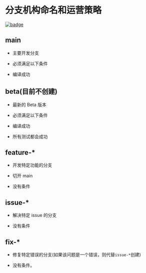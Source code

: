 # 分支机构命名和运营策略

[![badge](https://img.shields.io/endpoint.svg?url=https%3A%2F%2Fgezf7g7pd5.execute-api.ap-northeast-1.amazonaws.com%2Fdefault%2Fsource_up_to_date%3Fowner%3Derg-lang%26repos%3Derg%26ref%3Dmain%26path%3Ddoc/EN/dev_guide/branches.md%26commit_hash%3Da711efa99b325ba1012f6897e7b0e2bdb947d8a1)](https://gezf7g7pd5.execute-api.ap-northeast-1.amazonaws.com/default/source_up_to_date?owner=erg-lang&repos=erg&ref=main&path=doc/EN/dev_guide/branches.md&commit_hash=a711efa99b325ba1012f6897e7b0e2bdb947d8a1)

## main

* 主要开发分支
* 必须满足以下条件

* 编译成功

## beta(目前不创建)

* 最新的 Beta 版本
* 必须满足以下条件

* 编译成功
* 所有测试都会成功

## feature-*

* 开发特定功能的分支
* 切开 main

* 没有条件

## issue-*

* 解决特定 issue 的分支

* 没有条件

## fix-*

* 修复特定错误的分支(如果该问题是一个错误，则代替`issue-*`创建)

* 没有条件。